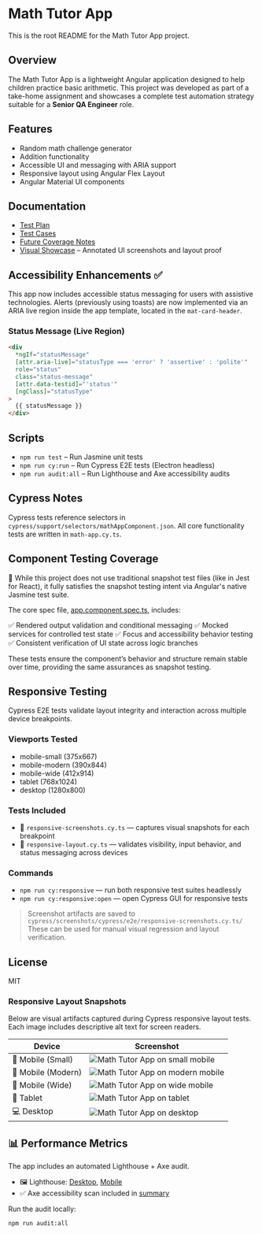 # Math Tutor App

This is the root README for the Math Tutor App project.

## Overview

The Math Tutor App is a lightweight Angular application designed to help children practice basic arithmetic. This project was developed as part of a take-home assignment and showcases a complete test automation strategy suitable for a **Senior QA Engineer** role.

## Features

* Random math challenge generator
* Addition functionality
* Accessible UI and messaging with ARIA support
* Responsive layout using Angular Flex Layout
* Angular Material UI components

## Documentation

* [Test Plan](./docs/test-plan.md)
* [Test Cases](./docs/test-cases.md)
* [Future Coverage Notes](./docs/future-coverage-notes.md)
* [Visual Showcase](./docs/showcase.md) – Annotated UI screenshots and layout proof

## Accessibility Enhancements ✅

This app now includes accessible status messaging for users with assistive technologies. Alerts (previously using toasts) are now implemented via an ARIA live region inside the app template, located in the `mat-card-header`.

### Status Message (Live Region)

```html
<div
  *ngIf="statusMessage"
  [attr.aria-live]="statusType === 'error' ? 'assertive' : 'polite'"
  role="status"
  class="status-message"
  [attr.data-testid]="'status'"
  [ngClass]="statusType"
>
  {{ statusMessage }}
</div>
```

## Scripts

* `npm run test` – Run Jasmine unit tests
* `npm run cy:run` – Run Cypress E2E tests (Electron headless)
* `npm run audit:all` – Run Lighthouse and Axe accessibility audits

## Cypress Notes

Cypress tests reference selectors in `cypress/support/selectors/mathAppComponent.json`. All core functionality tests are written in `math-app.cy.ts`.

## Component Testing Coverage
🧪 While this project does not use traditional snapshot test files (like in Jest for React), it fully satisfies the snapshot testing intent via Angular's native Jasmine test suite.

The core spec file, [app.component.spec.ts](./src/app/app.component.spec.ts), includes:

✅ Rendered output validation and conditional messaging
✅ Mocked services for controlled test state
✅ Focus and accessibility behavior testing
✅ Consistent verification of UI state across logic branches

These tests ensure the component’s behavior and structure remain stable over time, providing the same assurances as snapshot testing.

## Responsive Testing

Cypress E2E tests validate layout integrity and interaction across multiple device breakpoints.

### Viewports Tested

* mobile-small (375x667)
* mobile-modern (390x844)
* mobile-wide (412x914)
* tablet (768x1024)
* desktop (1280x800)

### Tests Included

* 📸 `responsive-screenshots.cy.ts` — captures visual snapshots for each breakpoint
* 📱 `responsive-layout.cy.ts` — validates visibility, input behavior, and status messaging across devices

### Commands

* `npm run cy:responsive` — run both responsive test suites headlessly
* `npm run cy:responsive:open` — open Cypress GUI for responsive tests

> Screenshot artifacts are saved to `cypress/screenshots/cypress/e2e/responsive-screenshots.cy.ts/`
> These can be used for manual visual regression and layout verification.

## License

MIT

### Responsive Layout Snapshots

Below are visual artifacts captured during Cypress responsive layout tests. Each image includes descriptive alt text for screen readers.

| Device             | Screenshot                                                                  |
| ------------------ | --------------------------------------------------------------------------- |
| 📱 Mobile (Small)  | ![Math Tutor App on small mobile](./docs/screenshots/rwd-mobile-small.png)    |
| 📱 Mobile (Modern) | ![Math Tutor App on modern mobile](./docs/screenshots/rwd-mobile-modern.png)  |
| 📱 Mobile (Wide)   | ![Math Tutor App on wide mobile](./docs/screenshots/rwd-mobile-wide.png)      |
| 📱 Tablet          | ![Math Tutor App on tablet](./docs/screenshots/rwd-tablet.png)                |
| 💻 Desktop         | ![Math Tutor App on desktop](./docs/screenshots/rwd-desktop.png)              |

## 📊 Performance Metrics

The app includes an automated Lighthouse + Axe audit.

* 🖼️ Lighthouse: [Desktop](docs/screenshots/lh-desktop.png), [Mobile](docs/screenshots/lh-mobile.png)
* ✅ Axe accessibility scan included in [summary](audit/summary.md)

Run the audit locally:

```bash
npm run audit:all
